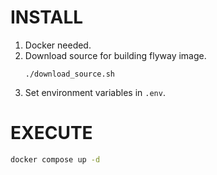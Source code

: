 # INSTALL
1. Docker needed.
2. Download source for building flyway image.
   ```
   ./download_source.sh
   ```
3. Set environment variables in `.env`.

# EXECUTE
```sh
docker compose up -d
```
